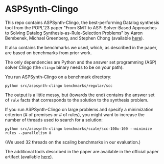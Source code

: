 # ASPSynth-Clingo

This repo contains ASPSynth-Clingo, the best-performing Datalog synthesis tool from the POPL'23 paper "From SMT to ASP: Solver-Based Approaches to Solving Datalog Synthesis-as-Rule-Selection Problems" by Aaron Bembenek, Michael Greenberg, and Stephen Chong (available [here](https://dl.acm.org/doi/abs/10.1145/3571200)).

It also contains the benchmarks we used, which, as described in the paper, are based on benchmarks from prior work.

The only dependencies are Python and the answer set programming (ASP) solver Clingo (the `clingo` binary needs to be on your path).

You run ASPSynth-Clingo on a benchmark directory:

```shell
python src/aspsynth-clingo benchmarks/regular/scc
```

The output is a little messy, but (towards the end) contains the answer set of `rule` facts that corresponds to the solution to the synthesis problem.

If you run ASPSynth-Clingo on large problems and specify a minimization criterion (# of premises or # of rules), you might want to increase the number of threads used to search for a solution:

```
python src/aspsynth-clingo benchmarks/scale/scc-100x-100 --minimize rules --parallelism 8
```

(We used 32 threads on the scaling benchmarks in our evaluation.)

The additional tools described in the paper are available in the official paper artifact (available [here](https://zenodo.org/records/7150677)).